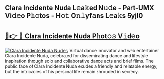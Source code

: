 ## Clara Incidente Nuda L𝚎a𝚔ed N𝚞𝚍e - Part-UMX Vi𝚍𝚎o P𝚑𝚘tos - H𝚘𝚝 O𝚗𝚕yf𝚊ns L𝚎a𝚔s 5yjl0

# <h2><a href="http://kf0245.oniu.top/?m=Clara+Incidente+Nuda">🔗👉 🔴 Clara Incidente Nuda P𝚑ot𝚘𝚜 V𝚒d𝚎o</a></h2>

[![Clara Incidente Nuda Nu𝚍e𝚜](https://i.imgur.com/0qMVB7G.gif)](http://kf0245.oniu.top/?m=Clara+Incidente+Nuda)
Virtual dance innovator and web entertainer Clara Incidente Nuda, celebrated for disseminating dance and lifestyle inspiration through solo and collaborative dance acts and brief films. The public face of Clara Incidente Nuda exudes a friendly and relatable energy, but the intricacies of his personal life remain shrouded in secrecy.  
